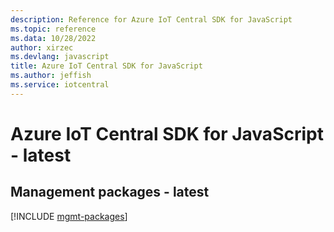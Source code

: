 ```yaml
---
description: Reference for Azure IoT Central SDK for JavaScript
ms.topic: reference
ms.data: 10/28/2022
author: xirzec
ms.devlang: javascript
title: Azure IoT Central SDK for JavaScript
ms.author: jeffish
ms.service: iotcentral
---
```

# Azure IoT Central SDK for JavaScript - latest

## Management packages - latest
[!INCLUDE [mgmt-packages](iot-central-mgmt-index.md)]